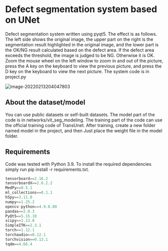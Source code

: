 # Defect segmentation system based on UNet
Defect segmentation system written using pyqt5. The effect is as follows. The left side shows the original image, the upper part on the right is the segmentation result highlighted in the original image, and the lower part is the OK/NG result calculated based on the defect area. If the defect area exceeds the threshold, the image is judged to be NG. Otherwise it is OK. Zoom the mouse wheel on the left window to zoom in and out of the picture, press the A key on the keyboard to view the previous picture, and press the D key on the keyboard to view the next picture. The system code is in project.py

![image-20220213204047803](https://github.com/LihuaYang404/images/blob/main/image/image1.png)

## About the dataset/model
You can use public datasets or self-built datasets. The model part of the code is in networks/vit_seg_modeling. The training part of the code can use the official training code of TransUnet. After training, create a new folder named model in the project, and then Just place the weight file in the model folder.
 ## Requirements
Code was tested with Python 3.9. To install the required dependencies simply run pip install -r requirements.txt.

```python
tensorboard==2.16.2
tensorboardX==2.6.2.2
MedPy==0.5.1
ml_collections==0.1.1
h5py==3.11.0
numpy==1.25.2
opencv-python==4.9.0.80
pandas==2.0.3
PyQt5==5.15.10
scipy==1.13.0
SimpleITK==2.3.1
torch==1.12.1
torchaudio==0.12.1
torchvision==0.13.1
tqdm==4.66.4
```
